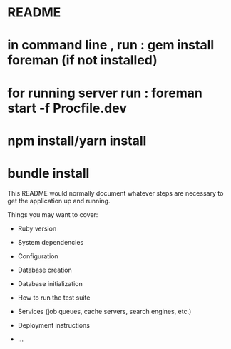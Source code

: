 # README


# in command line , run : gem install foreman (if not installed)
# for running server run : foreman start -f Procfile.dev
# npm install/yarn install
# bundle install



This README would normally document whatever steps are necessary to get the
application up and running.

Things you may want to cover:

* Ruby version

* System dependencies

* Configuration

* Database creation

* Database initialization

* How to run the test suite

* Services (job queues, cache servers, search engines, etc.)

* Deployment instructions

* ...
